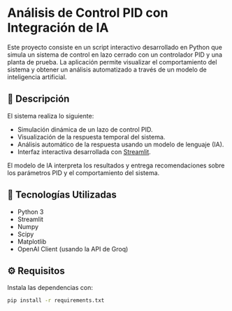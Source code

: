 # Análisis de Control PID con Integración de IA

Este proyecto consiste en un script interactivo desarrollado en Python que simula un sistema de control en lazo cerrado con un controlador PID y una planta de prueba. La aplicación permite visualizar el comportamiento del sistema y obtener un análisis automatizado a través de un modelo de inteligencia artificial.

## 🧠 Descripción

El sistema realiza lo siguiente:

- Simulación dinámica de un lazo de control PID.
- Visualización de la respuesta temporal del sistema.
- Análisis automático de la respuesta usando un modelo de lenguaje (IA).
- Interfaz interactiva desarrollada con [Streamlit](https://streamlit.io).

El modelo de IA interpreta los resultados y entrega recomendaciones sobre los parámetros PID y el comportamiento del sistema.

## 🚀 Tecnologías Utilizadas

- Python 3
- Streamlit
- Numpy
- Scipy
- Matplotlib
- OpenAI Client (usando la API de Groq)

## ⚙️ Requisitos

Instala las dependencias con:

```bash
pip install -r requirements.txt
